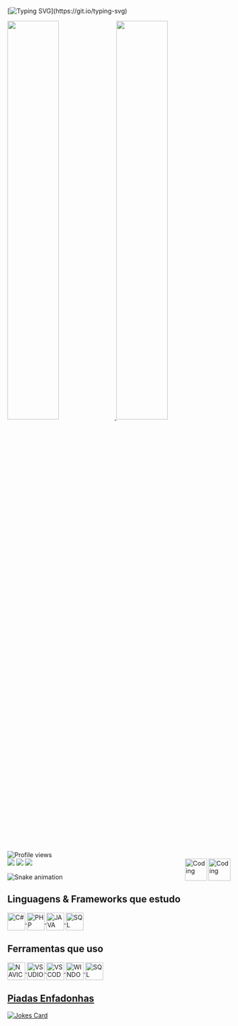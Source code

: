 [![Typing SVG](https://readme-typing-svg.herokuapp.com?font=Press+Start+2P&color=C86183&width=1200&height=80&lines=Seja+Bem+Vindo+!;Meu+nome+%C3%A9+Renan+Fasano;Sou+T%C3%A9cnico+em+Inform%C3%A1tica+;e+estudo+Analise+e+Desenvolvimento+de+Sistemas++!)](https://git.io/typing-svg)

<div>
  <a href="https://github.com/RenanFasano">
  <img width="48%" src="https://github-readme-stats.vercel.app/api?username=RenanFasano&show_icons=true&theme=dracula&include_all_commits=true&count_private=true"/>
  <img width="48%" src="https://github-readme-stats.vercel.app/api/top-langs/?username=RenanFasano&layout=compact&langs_count=7&theme=dracula"/>
  </a>
</div>

  <img src="https://komarev.com/ghpvc/?username=RenanFasano&color=ff69b4" alt="Profile views">
   
<div> 
  <img align="right" alt="Coding" width="50" src="https://media1.giphy.com/media/m8wQSPsbDIbeU8hQLL/giphy.gif?cid=790b761179c517e7f4743ec7951f9615e21256c60b704930&rid=giphy.gif&ct=s">
  <a href="mailto:renan.fasano@gmail.com"><img src="https://img.shields.io/badge/-Gmail-%23333?style=for-the-badge&logo=gmail&logoColor=white" target="_blank"></a>
  <a href="https://instagram.com/naner_fasano"><img src="https://img.shields.io/badge/-Instagram-%23E4405F?style=for-the-badge&logo=instagram&logoColor=white" target="_blank"></a>
  <a href="https://www.linkedin.com/in/renan-fasano-59b102169" target="_blank"><img src="https://img.shields.io/badge/-LinkedIn-%230077B5?style=for-the-badge&logo=linkedin&logoColor=white" target="_blank"></a> 
  <img align="right" alt="Coding" width="50" src="https://media0.giphy.com/media/5wOJPWvgmF3ZFu3mDv/giphy.gif?cid=790b7611aa987d53cfda8a1e1c1fdd83cf0108869b218888&rid=giphy.gif&ct=s">
</div>

  ![Snake animation](https://github.com/RenanFasano/RenanFasano/blob/output/github-contribution-grid-snake.svg)

<div> 
  <h2> Linguagens & Frameworks que estudo </h2>
  <a href="https://github.com/RenanFasano">
    <img align="center" height="40" width="40" title="C#"   src="https://cdn.jsdelivr.net/gh/devicons/devicon/icons/csharp/csharp-original.svg">
    <img align="center" height="40" width="40" title="PHP"  src="https://cdn.jsdelivr.net/gh/devicons/devicon/icons/php/php-original.svg">
    <img align="center" height="40" width="40" title="JAVA" src="https://cdn.jsdelivr.net/gh/devicons/devicon/icons/java/java-plain.svg">
    <img align="center" height="40" width="40" title="SQL"  src="https://cdn.jsdelivr.net/gh/devicons/devicon/icons/mysql/mysql-original.svg">
  </a>

  <h2> Ferramentas que uso </h2>
  <a href="https://github.com/RenanFasano">
    <img align="center" height="40" width="40" title="NAVICAT"    src="https://cdn.icon-icons.com/icons2/1381/PNG/512/navicat_93851.png">
    <img align="center" height="40" width="40" title="VSUDIO"     src="https://cdn.jsdelivr.net/gh/devicons/devicon/icons/visualstudio/visualstudio-plain.svg">
    <img align="center" height="40" width="40" title="VSCODE"     src="https://cdn.jsdelivr.net/gh/devicons/devicon/icons/vscode/vscode-original.svg">
    <img align="center" height="40" width="40" title="WINDOWS"    src="https://cdn.jsdelivr.net/gh/devicons/devicon/icons/windows8/windows8-original.svg">
    <img align="center" height="40" width="40" title="SQL SERVER" src="https://img.icons8.com/external-flat-juicy-fish/344/external-sql-coding-and-development-flat-flat-juicy-fish.png">
  </div>
 
<div>
  <h2>Piadas Enfadonhas </h2>
  <a href="https://github.com/ABSphreak/readme-jokes"><img src="https://readme-jokes.vercel.app/api?theme=dracula" alt="Jokes Card"></a>
</div>
